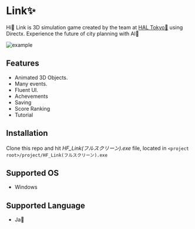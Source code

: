# Link✨

Hi👋 Link is 3D simulation game created by the team at [HAL Tokyo🏫](https://www.hal.ac.jp/tokyo) using Directx.
Experience the future of city planning with AI🤖
 
![example](https://github.com/natsuk4ze/link/blob/master/example.gif)

## Features

* Animated 3D Objects.
* Many events.
* Fluent UI.
* Achevements
* Saving
* Score Ranking
* Tutorial

## Installation

Clone this repo and hit _HF_Link(フルスクリーン).exe_ file, located in
`<project root>/project/HF_Link(フルスクリーン).exe`

## Supported OS

* Windows

## Supported Language

* Ja🗾
